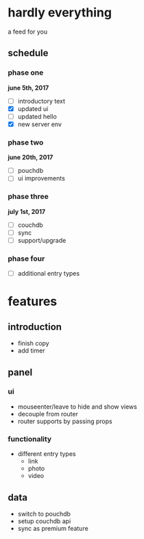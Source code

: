 # hardly everything
a feed for you

## schedule

### phase one
**june 5th, 2017**
- [ ] introductory text
- [x] updated ui
- [ ] updated hello
- [x] new server env

### phase two
**june 20th, 2017**
- [ ] pouchdb
- [ ] ui improvements

### phase three
**july 1st, 2017**
- [ ] couchdb
- [ ] sync
- [ ] support/upgrade

### phase four
- [ ] additional entry types

# features

## introduction
- finish copy
- add timer

## panel

### ui
- mouseenter/leave to hide and show views
- decouple from router
- router supports by passing props

### functionality
- different entry types
  - link
  - photo
  - video

## data
- switch to pouchdb
- setup couchdb api
- sync as premium feature
